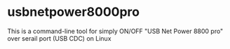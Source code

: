# usbnetpower8000pro
This is a command-line tool for simply ON/OFF "USB Net Power 8800 pro" over serail port (USB CDC) on Linux

